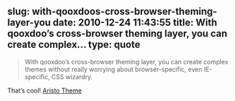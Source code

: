slug: with-qooxdoos-cross-browser-theming-layer-you
date: 2010-12-24 11:43:55
title: With qooxdoo’s cross-browser theming layer, you can create complex...
type: quote
---

> With qooxdoo’s cross-browser theming layer, you can create complex themes without really worrying about browser-specific, even IE-specific, CSS wizardry.

That’s cool! [Aristo Theme](http://news.qooxdoo.org/aristo-theme)

